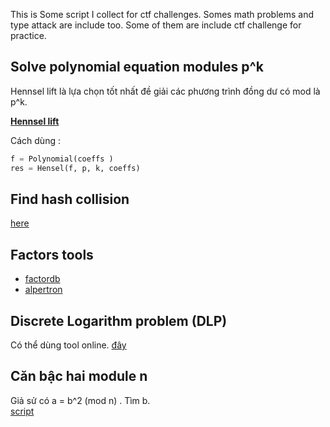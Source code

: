 This is Some script I collect for ctf challenges. Somes math problems and type attack are include too. 
Some of them are include ctf challenge for practice.  

## Solve polynomial equation modules p^k  

Hennsel lift là lựa chọn tốt nhất đề giải các phương trình đồng dư có mod là p^k.  

[**Hennsel lift**](https://github.com/hacmao/hacmao.github.io/blob/master/Crypto/script/hensel.py)  

Cách dùng :  
```python
f = Polynomial(coeffs )
res = Hensel(f, p, k, coeffs) 
```  

## Find hash collision  

[here](https://github.com/corkami/collisions)  

## Factors tools  

 - [factordb](http://factordb.com/)  
 - [alpertron](https://www.alpertron.com.ar/JAVAPROG.HTM)  

## Discrete Logarithm problem (DLP)  

Có thể dùng tool online. [đây](https://www.alpertron.com.ar/DILOG.HTM)   

## Căn bậc hai module n  

Giả sử có a = b^2 (mod n) . Tìm b.  
[script](/Crypto/script/module_sqrt.py)  



